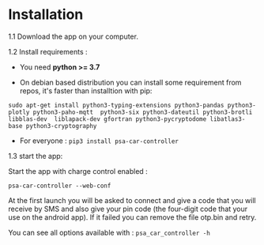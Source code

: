 # Installation

1.1 Download the app on your computer. 

1.2 Install requirements :

- You need **python >= 3.7**

- On debian based distribution you can install some requirement from repos, it's faster than installtion with pip: 
 
 ```
 sudo apt-get install python3-typing-extensions python3-pandas python3-plotly python3-paho-mqtt  python3-six python3-dateutil python3-brotli  libblas-dev  liblapack-dev gfortran python3-pycryptodome libatlas3-base python3-cryptography
 ```
    
- For everyone :
      ```pip3 install psa-car-controller```
  
            
1.3 start the app:
        
Start the app with charge control enabled :

``psa-car-controller --web-conf``

At the first launch you will be asked to connect and give a code that you will receive by SMS and also give your pin code (the four-digit code that your use on the android app).
If it failed you can remove the file otp.bin and retry.

You can see all options available with :
``psa_car_controller -h``

